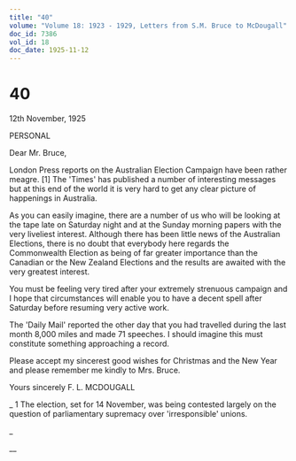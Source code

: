 ```yaml
---
title: "40"
volume: "Volume 18: 1923 - 1929, Letters from S.M. Bruce to McDougall"
doc_id: 7386
vol_id: 18
doc_date: 1925-11-12
---
```


# 40

12th November, 1925

PERSONAL

Dear Mr. Bruce,

London Press reports on the Australian Election Campaign have been rather meagre. [1] The 'Times' has published a number of interesting messages but at this end of the world it is very hard to get any clear picture of happenings in Australia.

As you can easily imagine, there are a number of us who will be looking at the tape late on Saturday night and at the Sunday morning papers with the very liveliest interest. Although there has been little news of the Australian Elections, there is no doubt that everybody here regards the Commonwealth Election as being of far greater importance than the Canadian or the New Zealand Elections and the results are awaited with the very greatest interest.

You must be feeling very tired after your extremely strenuous campaign and I hope that circumstances will enable you to have a decent spell after Saturday before resuming very active work.

The 'Daily Mail' reported the other day that you had travelled during the last month 8,000 miles and made 71 speeches. I should imagine this must constitute something approaching a record.

Please accept my sincerest good wishes for Christmas and the New Year and please remember me kindly to Mrs. Bruce.

Yours sincerely F. L. MCDOUGALL 

_ 1 The election, set for 14 November, was being contested largely on the question of parliamentary supremacy over 'irresponsible' unions.

_

__
